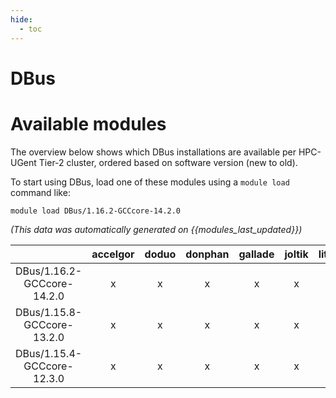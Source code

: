 ```yaml
---
hide:
  - toc
---
```


DBus
====

# Available modules


The overview below shows which DBus installations are available per HPC-UGent Tier-2 cluster, ordered based on software version (new to old).

To start using DBus, load one of these modules using a `module load` command like:

```shell
module load DBus/1.16.2-GCCcore-14.2.0
```

*(This data was automatically generated on {{modules_last_updated}})*

| |accelgor|doduo|donphan|gallade|joltik|litleo|shinx|
| :---: | :---: | :---: | :---: | :---: | :---: | :---: | :---: |
|DBus/1.16.2-GCCcore-14.2.0|x|x|x|x|x|x|x|
|DBus/1.15.8-GCCcore-13.2.0|x|x|x|x|x|x|x|
|DBus/1.15.4-GCCcore-12.3.0|x|x|x|x|x|x|x|
